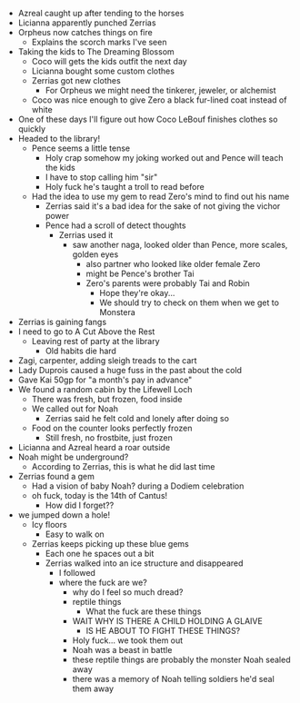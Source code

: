 - Azreal caught up after tending to the horses
- Licianna apparently punched Zerrias
- Orpheus now catches things on fire
  - Explains the scorch marks I've seen
- Taking the kids to The Dreaming Blossom
  - Coco will gets the kids outfit the next day
  - Licianna bought some custom clothes
  - Zerrias got new clothes
    - For Orpheus we might need the tinkerer, jeweler, or alchemist
  - Coco was nice enough to give Zero a black fur-lined coat instead of white
- One of these days I'll figure out how Coco LeBouf finishes clothes so quickly
- Headed to the library!
  - Pence seems a little tense
    - Holy crap somehow my joking worked out and Pence will teach the kids
    - I have to stop calling him "sir"
    - Holy fuck he's taught a troll to read before
  - Had the idea to use my gem to read Zero's mind to find out his name
    - Zerrias said it's a bad idea for the sake of not giving the vichor power
    - Pence had a scroll of detect thoughts
      - Zerrias used it
        - saw another naga, looked older than Pence, more scales, golden eyes
          - also partner who looked like older female Zero
          - might be Pence's brother Tai
          - Zero's parents were probably Tai and Robin
            - Hope they're okay...
            - We should try to check on them when we get to Monstera
- Zerrias is gaining fangs
- I need to go to A Cut Above the Rest
  - Leaving rest of party at the library
    - Old habits die hard
- Zagi, carpenter, adding sleigh treads to the cart
- Lady Duprois caused a huge fuss in the past about the cold
- Gave Kai 50gp for "a month's pay in advance"
- We found a random cabin by the Lifewell Loch
  - There was fresh, but frozen, food inside
  - We called out for Noah
    - Zerrias said he felt cold and lonely after doing so
  - Food on the counter looks perfectly frozen
    - Still fresh, no frostbite, just frozen
- Licianna and Azreal heard a roar outside
- Noah might be underground?
  - According to Zerrias, this is what he did last time
- Zerrias found a gem
  - Had a vision of baby Noah? during a Dodiem celebration
  - oh fuck, today is the 14th of Cantus!
    - How did I forget??
- we jumped down a hole!
  - Icy floors
    - Easy to walk on
  - Zerrias keeps picking up these blue gems
    - Each one he spaces out a bit
    - Zerrias walked into an ice structure and disappeared
      - I followed
      - where the fuck are we?
        - why do I feel so much dread?
        - reptile things
          - What the fuck are these things
        - WAIT WHY IS THERE A CHILD HOLDING A GLAIVE
          - IS HE ABOUT TO FIGHT THESE THINGS?
        - Holy fuck... we took them out
        - Noah was a beast in battle
        - these reptile things are probably the monster Noah sealed away
        - there was a memory of Noah telling soldiers he'd seal them away
